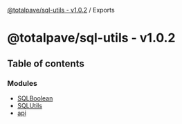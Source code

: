 [@totalpave/sql-utils - v1.0.2](README.md) / Exports

# @totalpave/sql-utils - v1.0.2

## Table of contents

### Modules

- [SQLBoolean](modules/SQLBoolean.md)
- [SQLUtils](modules/SQLUtils.md)
- [api](modules/api.md)
